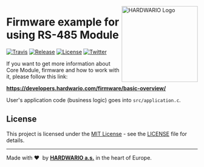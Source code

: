 <a href="https://www.hardwario.com/"><img src="https://www.hardwario.com/ci/assets/hw-logo.svg" width="200" alt="HARDWARIO Logo" align="right"></a>

# Firmware example for using RS-485 Module

[![Travis](https://img.shields.io/travis/bigclownprojects/bcf-usb-rs485-module/master.svg)](https://travis-ci.org/bigclownprojects/bcf-usb-rs485-module)
[![Release](https://img.shields.io/github/release/bigclownprojects/bcf-usb-rs485-module.svg)](https://github.com/bigclownprojects/bcf-usb-rs485-module/releases)
[![License](https://img.shields.io/github/license/bigclownprojects/bcf-usb-rs485-module.svg)](https://github.com/bigclownprojects/bcf-usb-rs485-module/blob/master/LICENSE)
[![Twitter](https://img.shields.io/twitter/follow/hardwario_en.svg?style=social&label=Follow)](https://twitter.com/hardwario_en)

If you want to get more information about Core Module, firmware and how to work with it, please follow this link:

**https://developers.hardwario.com/firmware/basic-overview/**

User's application code (business logic) goes into `src/application.c`.

## License

This project is licensed under the [MIT License](https://opensource.org/licenses/MIT/) - see the [LICENSE](LICENSE) file for details.

---

Made with &#x2764;&nbsp; by [**HARDWARIO a.s.**](https://www.hardwario.com/) in the heart of Europe.
